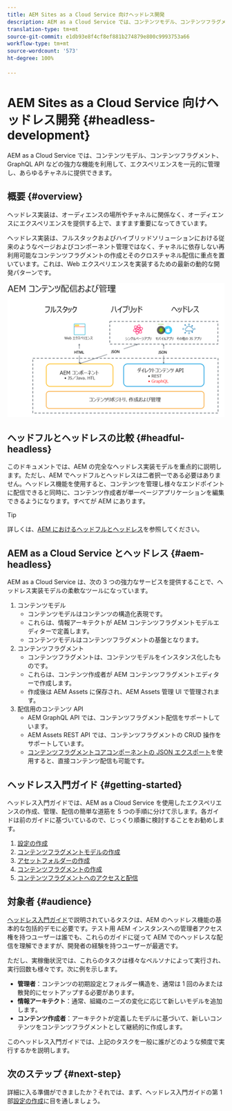 ```yaml
---
title: AEM Sites as a Cloud Service 向けヘッドレス開発
description: AEM as a Cloud Service では、コンテンツモデル、コンテンツフラグメント、GraphQL API などの強力な機能を利用して、エクスペリエンスを一元的に管理し、あらゆるチャネルに提供できます。
translation-type: tm+mt
source-git-commit: e1db93e8f4cf8ef881b274879e800c9993753a66
workflow-type: tm+mt
source-wordcount: '573'
ht-degree: 100%

---
```



# AEM Sites as a Cloud Service 向けヘッドレス開発 {#headless-development}

AEM as a Cloud Service では、コンテンツモデル、コンテンツフラグメント、GraphQL API などの強力な機能を利用して、エクスペリエンスを一元的に管理し、あらゆるチャネルに提供できます。

## 概要 {#overview}

ヘッドレス実装は、オーディエンスの場所やチャネルに関係なく、オーディエンスにエクスペリエンスを提供する上で、ますます重要になってきています。

ヘッドレス実装は、フルスタックおよびハイブリッドソリューションにおける従来のようなページおよびコンポーネント管理ではなく、チャネルに依存しない再利用可能なコンテンツフラグメントの作成とそのクロスチャネル配信に重点を置いています。これは、Web エクスペリエンスを実装するための最新の動的な開発パターンです。

![AEM 実装モデル](assets/aem-implementation-models.png)

## ヘッドフルとヘッドレスの比較 {#headful-headless}

このドキュメントでは、AEM の完全なヘッドレス実装モデルを重点的に説明します。ただし、AEM でヘッドフルとヘッドレスは二者択一である必要はありません。ヘッドレス機能を使用すると、コンテンツを管理し様々なエンドポイントに配信できると同時に、コンテンツ作成者が単一ページアプリケーションを編集できるようになります。すべてが AEM にあります。

>[!TIP]
>
>詳しくは、[AEM におけるヘッドフルとヘッドレス](/help/implementing/developing/headful-headless.md)を参照してください。

## AEM as a Cloud Service とヘッドレス {#aem-headless}

AEM as a Cloud Service は、次の 3 つの強力なサービスを提供することで、ヘッドレス実装モデルの柔軟なツールになっています。

1. コンテンツモデル
   * コンテンツモデルはコンテンツの構造化表現です。
   * これらは、情報アーキテクトが AEM コンテンツフラグメントモデルエディターで定義します。
   * コンテンツモデルはコンテンツフラグメントの基盤となります。
1. コンテンツフラグメント
   * コンテンツフラグメントは、コンテンツモデルをインスタンス化したものです。
   * これらは、コンテンツ作成者が AEM コンテンツフラグメントエディターで作成します。
   * 作成後は AEM Assets に保存され、AEM Assets 管理 UI で管理されます。
1. 配信用のコンテンツ API
   * AEM GraphQL API では、コンテンツフラグメント配信をサポートしています。
   * AEM Assets REST API では、コンテンツフラグメントの CRUD 操作をサポートしています。
   * [コンテンツフラグメントコアコンポーネントの JSON エクスポート](https://docs.adobe.com/content/help/ja-JP/experience-manager-core-components/using/components/content-fragment-component.html)を使用すると、直接コンテンツ配信も可能です。

## ヘッドレス入門ガイド {#getting-started}

ヘッドレス入門ガイドでは、AEM as a Cloud Service を使用したエクスペリエンスの作成、管理、配信の簡単な道筋を 5 つの手順に分けて示します。各ガイドは前のガイドに基づいているので、じっくり順番に検討することをお勧めします。

1. [設定の作成](getting-started/create-configuration.md)
1. [コンテンツフラグメントモデルの作成](getting-started/create-content-model.md)
1. [アセットフォルダーの作成](getting-started/create-assets-folder.md)
1. [コンテンツフラグメントの作成](getting-started/create-content-fragment.md)
1. [コンテンツフラグメントへのアクセスと配信](getting-started/create-api-request.md)

## 対象者 {#audience}

[ヘッドレス入門ガイド](#getting-started)で説明されているタスクは、AEM のヘッドレス機能の基本的な包括的デモに必要です。テスト用 AEM インスタンスへの管理者アクセス権を持つユーザーは誰でも、これらのガイドに従って AEM でのヘッドレスな配信を理解できますが、開発者の経験を持つユーザーが最適です。

ただし、実稼働状況では、これらのタスクは様々なペルソナによって実行され、実行回数も様々です。次に例を示します。

* **管理者**：コンテンツの初期設定とフォルダー構造を、通常は 1 回のみまたは散発的にセットアップする必要があります。
* **情報アーキテクト**：通常、組織のニーズの変化に応じて新しいモデルを追加します。
* **コンテンツ作成者**：アーキテクトが定義したモデルに基づいて、新しいコンテンツをコンテンツフラグメントとして継続的に作成します。

このヘッドレス入門ガイドでは、上記のタスクを一般に誰がどのような頻度で実行するかを説明します。

## 次のステップ {#next-step}

詳細に入る準備ができましたか？それでは、まず、ヘッドレス入門ガイドの第 1 部[設定の作成](getting-started/create-configuration.md)に目を通しましょう。
